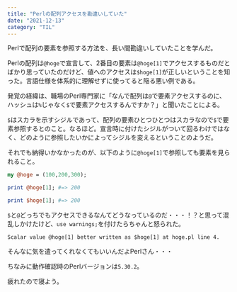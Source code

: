 ```yaml
---
title: "Perlの配列アクセスを勘違いしていた"
date: "2021-12-13"
category: "TIL"
---
```


Perlで配列の要素を参照する方法を、長い間勘違いしていたことを学んだ。

Perlの配列は`@hoge`で宣言して、2番目の要素は`@hoge[1]`でアクセスするものだとばかり思っていたのだけど、値へのアクセスは`$hoge[1]`が正しいということを知った。言語仕様を体系的に理解せずに使ってると陥る悪い例である。

発覚の経緯は、職場のPerl専門家に「なんで配列は`@`で要素アクセスするのに、ハッシュは`%`じゃなく`$`で要素アクセスするんですか？」と聞いたことによる。

`$`はスカラを示すシジルであって、配列の要素ひとつひとつはスカラなので`$`で要素参照するとのこと。なるほど。宣言時に付けたシジルがついて回るわけではなく、どのように参照したいかによってシジルを変えるということのようだ。

それでも納得いかなかったのが、以下のように`@hoge[1]`で参照しても要素を見られること。

```perl
my @hoge = (100,200,300);

print @hoge[1]; #=> 200

print $hoge[1]; #=> 200
```
`$`と`@`どっちでもアクセスできるなんてどうなっているのだ・・・！？と思って混乱しかけたけど、`use warnings;`を付けたらちゃんと怒られた。

```
Scalar value @hoge[1] better written as $hoge[1] at hoge.pl line 4.
```

そんなに気を遣ってくれなくてもいいんだよPerlさん・・・

ちなみに動作確認時のPerlバージョンは`5.30.2`。

疲れたので寝よう。
